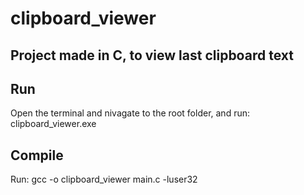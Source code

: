 # clipboard_viewer

## Project made in C, to view last clipboard text

## Run

Open the terminal and nivagate to the root folder, and run:
clipboard_viewer.exe

## Compile

Run: gcc -o clipboard_viewer main.c -luser32
